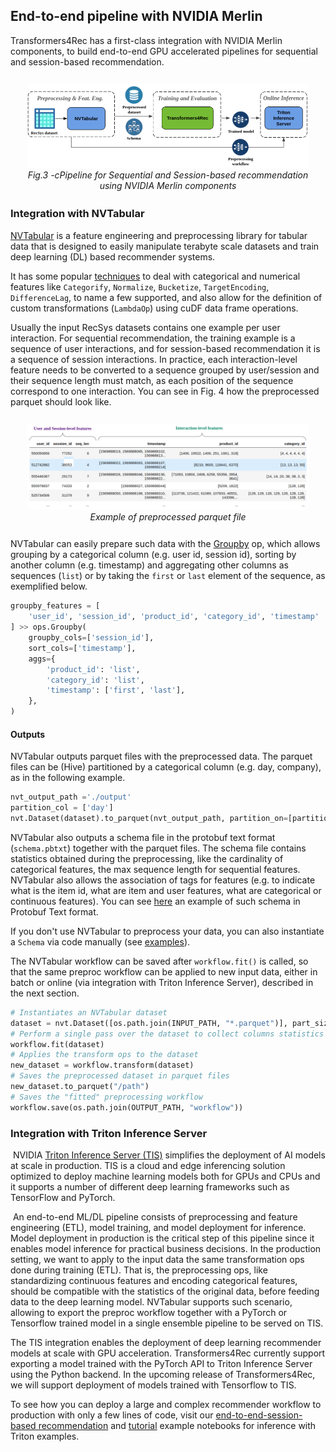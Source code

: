 ## End-to-end pipeline with NVIDIA Merlin

Transformers4Rec has a first-class integration with NVIDIA Merlin components, to build end-to-end GPU accelerated pipelines for sequential and session-based recommendation.

<div style="text-align: center; margin: 20pt"><img src="_images/pipeline.png" alt="Pipeline for Sequential and Session-based recommendation using NVIDIA Merlin components" style="width:600px;"/><br><figcaption style="font-style: italic;">Fig.3 -cPipeline for Sequential and Session-based recommendation using NVIDIA Merlin components</figcaption></div>

### Integration with NVTabular

[NVTabular](https://github.com/NVIDIA/NVTabular/) is a feature engineering and preprocessing library for tabular data that is designed to easily manipulate terabyte scale datasets and train deep learning (DL) based recommender systems. 

It has some popular [techniques](https://nvidia.github.io/NVTabular/main/api/index.html) to deal with categorical and numerical features like `Categorify`, `Normalize`, `Bucketize`, `TargetEncoding`, `DifferenceLag`, to name a few supported, and also allow for the definition of custom transformations (`LambdaOp`) using cuDF data frame operations.

Usually the input RecSys datasets contains one example per user interaction. For sequential recommendation, the training example is a sequence of user interactions, and for session-based recommendation it is a sequence of session interactions. In practice, each interaction-level feature needs to be converted to a sequence grouped by user/session and their sequence length must match, as each position of the sequence correspond to one interaction. You can see in Fig. 4 how the preprocessed parquet should look like.

<div style="text-align: center; margin: 20pt"><img src="_images/preproc_data_example.png" alt="Example of preprocessed parquet file" style="width:800px;"/><br><figcaption style="font-style: italic;">Example of preprocessed parquet file</figcaption></div>

NVTabular can easily prepare such data with the [Groupby](https://nvidia.github.io/NVTabular/main/api/ops/groupby.html) op, which allows grouping by a categorical column (e.g. user id, session id), sorting by another column (e.g. timestamp) and aggregating other columns as sequences (`list`) or by taking the `first` or `last` element of the sequence, as exemplified below. 

```python
groupby_features = [
    'user_id', 'session_id', 'product_id', 'category_id', 'timestamp'
] >> ops.Groupby(
    groupby_cols=['session_id'],
    sort_cols=['timestamp'],
    aggs={
        'product_id': 'list',
        'category_id': 'list',
        'timestamp': ['first', 'last'],
    },
)
```

#### Outputs

NVTabular outputs parquet files with the preprocessed data. The parquet files can be (Hive) partitioned by a categorical column (e.g. day, company), as in the following example.

```python
nvt_output_path ='./output'
partition_col = ['day']
nvt.Dataset(dataset).to_parquet(nvt_output_path, partition_on=[partition_col])
```

NVTabular also outputs a schema file in the protobuf text format (`schema.pbtxt`) together with the parquet files. The schema file contains statistics obtained during the preprocessing, like the cardinality of categorical features, the max sequence length for sequential features. NVTabular also allows the association of tags for features (e.g. to indicate what is the item id, what are item and user features, what are categorical or continuous features). You can see [here](https://github.com/NVIDIA-Merlin/Transformers4Rec/blob/main/tests/assets/data_schema/data_seq_schema.pbtxt) an example of such schema in Protobuf Text format.

If you don't use NVTabular to preprocess your data, you can also instantiate a `Schema` via code manually (see [examples](https://github.com/NVIDIA-Merlin/Transformers4Rec/blob/main/tests/merlin_standard_lib/schema/test_schema.py)).  


The NVTabular workflow can be saved after `workflow.fit()` is called, so that the same preproc workflow can be applied to new input data, either in batch or online (via integration with Triton Inference Server), described in the next section.

```python
# Instantiates an NVTabular dataset
dataset = nvt.Dataset([os.path.join(INPUT_PATH, "*.parquet")], part_size="100MB")
# Perform a single pass over the dataset to collect columns statistics
workflow.fit(dataset)
# Applies the transform ops to the dataset
new_dataset = workflow.transform(dataset)
# Saves the preprocessed dataset in parquet files
new_dataset.to_parquet("/path")
# Saves the "fitted" preprocessing workflow
workflow.save(os.path.join(OUTPUT_PATH, "workflow"))
```

### Integration with Triton Inference Server
​
NVIDIA [Triton Inference Server (TIS)](https://github.com/triton-inference-server/server) simplifies the deployment of AI models at scale in production. TIS is a cloud and edge inferencing solution optimized to deploy machine learning models both for GPUs and CPUs and it supports a number of different deep learning frameworks such as TensorFlow and PyTorch.  

​
An end-to-end ML/DL pipeline consists of preprocessing and feature engineering (ETL), model training, and model deployment for inference. Model deployment in production is the critical step of this pipeline since it enables model inference for practical business decisions. In the production setting, we want to apply to the input data the same transformation ops done during training (ETL). That is, the preprocessing ops, like standardizing continuous features and encoding categorical features, should be compatible with the statistics of the original data, before feeding data to the deep learning model. NVTabular supports such scenario, allowing to export the preproc workflow together with a PyTorch or Tensorflow trained model in a single ensemble pipeline to be served on TIS.

The TIS integration enables the deployment of deep learning recommender models at scale with GPU acceleration. Transformers4Rec currently support exporting a model trained with the PyTorch API to Triton Inference Server using the Python backend. In the upcoming release of Transformers4Rec, we will support deployment of models trained with Tensorflow to TIS.

To see how you can deploy a large and complex recommender workflow to production with only a few lines of code, visit our [end-to-end-session-based recommendation](https://github.com/NVIDIA-Merlin/Transformers4Rec/tree/tutorial/examples/end-to-end-session-based) and [tutorial](https://github.com/NVIDIA-Merlin/Transformers4Rec/tree/tutorial/examples/tutorial) example notebooks for inference with Triton examples.